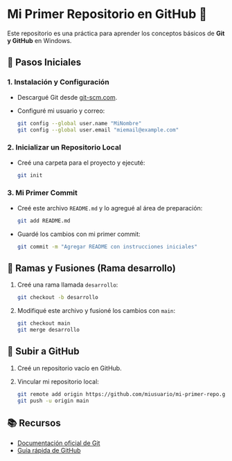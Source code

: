
# Mi Primer Repositorio en GitHub 🚀

Este repositorio es una práctica para aprender los conceptos básicos de **Git y GitHub** en Windows.

## 📌 Pasos Iniciales

### 1. Instalación y Configuración

- Descargué Git desde [git-scm.com](https://git-scm.com/download/win).
- Configuré mi usuario y correo:

  ```bash
  git config --global user.name "MiNombre"
  git config --global user.email "miemail@example.com"
  ```

### 2. Inicializar un Repositorio Local

- Creé una carpeta para el proyecto y ejecuté:

  ```bash
  git init
  ```

### 3. Mi Primer Commit

- Creé este archivo `README.md` y lo agregué al área de preparación:

  ```bash
  git add README.md
  ```

- Guardé los cambios con mi primer commit:

  ```bash
  git commit -m "Agregar README con instrucciones iniciales"
  ```

## 🌿 Ramas y Fusiones (Rama desarrollo)

1. Creé una rama llamada `desarrollo`:

   ```bash
   git checkout -b desarrollo
   ```

2. Modifiqué este archivo y fusioné los cambios con `main`:

   ```bash
   git checkout main
   git merge desarrollo
   ```

## 🔗 Subir a GitHub

1. Creé un repositorio vacío en GitHub.
2. Vincular mi repositorio local:

   ```bash
   git remote add origin https://github.com/miusuario/mi-primer-repo.git
   git push -u origin main
   ```

## 📚 Recursos

- [Documentación oficial de Git](https://git-scm.com/doc)
- [Guía rápida de GitHub](https://guides.github.com)

